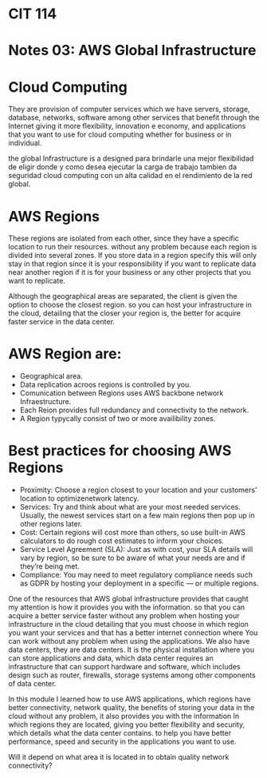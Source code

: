 
# CIT 114
# Notes 03: AWS Global Infrastructure

# Cloud Computing 

They are provision of computer services which we have servers, storage, database,
networks, software among other services that benefit through the Internet giving it more flexibility, innovation
e economy, and applications that you want to use for cloud computing whether for business or in
individual.

the global Infrastructure is a designed para brindarle una mejor flexibilidad de eligir donde y como desea 
ejecutar la carga de trabajo tambien da seguridad  cloud computing con un alta calidad  en el rendimiento
de la red global.

# AWS Regions

These regions are isolated from each other, since they have a specific location to run their resources.
without any problem because each region is divided into several zones. If you store data in a region
specify this will only stay in that region since it is your responsibility if you want to replicate data near another
region if it is for your business or any other projects that you want to replicate.

Although the geographical areas are separated, the client is given the option to choose the closest region.
so you can host your infrastructure in the cloud, detailing that the closer your region is, the better for
acquire faster service in the data center.

#  AWS Region are: 

-  Geographical area.
-  Data replication acroos regions is controlled by you.
-  Comunication between Regions uses AWS backbone network Infraestructure.
-  Each Reion provides full redundancy and connectivity to the network.
-  A Region typycally consist of two or more availibility zones.

# Best practices for choosing AWS Regions

- Proximity: Choose a region closest to your location and your customers’ location to optimizenetwork latency.
- Services: Try and think about what are your most needed services. Usually, the newest services start on a few main regions then pop up in other regions later.
- Cost: Certain regions will cost more than others, so use built-in AWS calculators to do rough cost estimates to inform your choices.
- Service Level Agreement (SLA): Just as with cost, your SLA details will vary by region, so be sure to be aware of what your needs are and if they’re being met.
- Compliance: You may need to meet regulatory compliance needs such as GDPR by hosting your deployment in a specific — or multiple regions.

 
 One of the resources that AWS global infrastructure provides that caught my attention is how it provides you with the information.
 so that you can acquire a better service faster without any problem when hosting your infrastructure in the cloud
 detailing that you must choose in which region you want your services and that has a better internet connection where
 You can work without any problem when using the applications. We also have data centers, they are data centers.
 It is the physical installation where you can store applications and data, which data center requires an infrastructure
 that can support hardware and software, which includes design such as router, firewalls, storage systems among other components
 of data center.

 In this module I learned how to use AWS applications, which regions have better connectivity, network quality,
 the benefits of storing your data in the cloud without any problem, it also provides you with the information
 In which regions they are located, giving you better flexibility and security, which details what the data center contains.
 to help you have better performance, speed and security in the applications you want to use.

 Will it depend on what area it is located in to obtain quality network connectivity?
 
